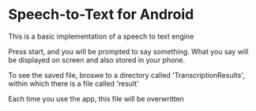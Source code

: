# Speech-to-Text for Android
This is a basic implementation of a speech to text engine

Press start, and you will be prompted to say something. What you say will be displayed on screen and also stored in your phone.

To see the saved file, broswe to a directory called 'TranscriptionResults', within which there is a file called 'result'

Each time you use the app, this file will be overwritten
